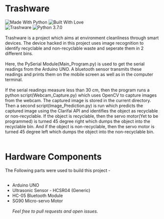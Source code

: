 # Trashware 
![Made With Python](https://forthebadge.com/images/badges/made-with-python.svg) ![Built With Love](https://forthebadge.com/images/badges/built-with-love.svg)<br>
![Trashware](https://img.shields.io/badge/Trashware--blue.svg) ![Python 3.7.0](https://img.shields.io/badge/Python-3.7.0-brightgreen.svg)<br><br>
Trashware is a project which aims at environment cleanliness through smart devices. The device hacked in this project uses image recognition to identify recyclable and non-recyclable waste and seperate them in 2 different bins. <br><br>
Here, the PySerial Module(Main_Program.py) is used to get the serial readings from the Arduino UNO. A bluetooth sensor transmits these readings and prints them on the mobile screen as well as in the computer terminal. <br><br>
If the serial readings measure less than 30 cm, then the program runs a python script(Webcam_Capture.py) which uses OpenCV to capture images from the webcam. The captured image is stored in the current directory. Then a second script(Image_Prediction.py) is run which predicts the captured image using the Clarifai API and identifies the object as recyclable or non-recyclable. If the object is recyclable, then the servo motor(Yet to be programmed) is turned 45 degree right which dumps the object into the recyclable bin. And if the object is non-recyclable, then the servo motor is turned 45 degree left which dumps the object into the non-recyclable bin. <br><br>
# Hardware Components 
The Following parts were used to build this project -<br><br>
+   Arduino UNO
+   Ultrasonic Sensor - HCSR04 (Generic)
+   HC-05 Bluetooth Module
+   SG90 Micro-servo Motor<br><br>
<em>Feel free to pull requests and open issues.</em>

